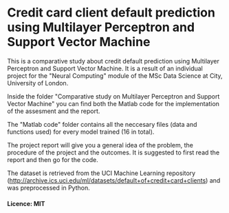 # Credit card client default prediction using Multilayer Perceptron and Support Vector Machine

This is a comparative study about credit default prediction using Multilayer Perceptron and Support Vector Machine. It is a result of an individual project for the "Neural Computing" module of the MSc Data Science at City, University of London. 

Inside the folder "Comparative study on Multilayer Perceptron and Support Vector Machine" you can find both the Matlab code for the implementation of the assesment and the report.

The "Matlab code" folder contains all the neccesary files (data and functions used) for every model trained (16 in total).

The project report will give you a general idea of the problem, the procedure of the project and the outcomes. It is suggested to first read the report and then go for the code.

The dataset is retrieved from the UCI Machine Learning repository (http://archive.ics.uci.edu/ml/datasets/default+of+credit+card+clients) and was preprocessed in Python.

#### Licence: MIT
